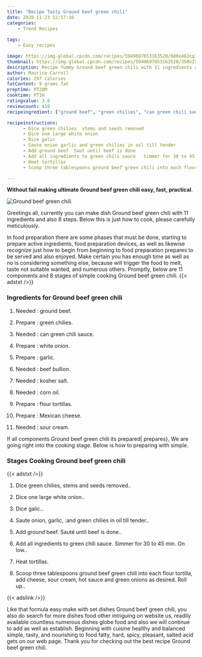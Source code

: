 ```yaml
---
title: "Recipe Tasty Ground beef green chili"
date: 2020-11-23 12:57:10
categories:
    - Trend Recipes
    
tags:
    - Easy recipes

image: https://img-global.cpcdn.com/recipes/5949697053163520/680x482cq70/ground-beef-green-chili-recipe-main-photo.jpg
thumbnail: https://img-global.cpcdn.com/recipes/5949697053163520/350x250cq70/ground-beef-green-chili-recipe-main-photo.jpg
description: Recipe Yummy Ground beef green chili with 11 ingredients and 8 stages of easy cooking.
author: Maurice Carroll
calories: 297 calories
fatContent: 9 grams fat
preptime: PT28M
cooktime: PT1H
ratingvalue: 3.8
reviewcount: 418
recipeingredient: ["ground beef", "green chilies", "can green chili sauce", "white onion", "garlic", "beef bullion", "kosher salt", "corn oil", "flour tortillas", "Mexican cheese", "sour cream"]

recipeinstructions: 
      - Dice green chilies  stems and seeds removed 
      - Dice one large white onion 
      - Dice galic 
      - Saute onion garlic and green chilies in oil till tender 
      - Add ground beef  Saut until beef is done 
      - Add all ingredients to green chili sauce   Simmer for 30 to 45 min On low 
      - Heat tortillas 
      - Scoop three tablespoons ground beef green chili into each flour tortilla  add cheese sour cream hot sauce and green onions as desired   Roll up

---
```




**Without fail making ultimate Ground beef green chili easy, fast, practical**. 


![Ground beef green chili](https://img-global.cpcdn.com/recipes/5949697053163520/680x482cq70/ground-beef-green-chili-recipe-main-photo.jpg "Ground beef green chili")




Greetings all, currently you can make dish Ground beef green chili with 11 ingredients and also 8 steps. Below this is just how to cook, please carefully meticulously.

In food preparation there are some phases that must be done, starting to prepare active ingredients, food preparation devices, as well as likewise recognize just how to begin from beginning to food preparation prepares to be served and also enjoyed. Make certain you has enough time as well as no is considering something else, because will trigger the food to melt, taste not suitable wanted, and numerous others. Promptly, below are 11 components and 8 stages of simple cooking Ground beef green chili.
{{< adstxt />}}

### Ingredients for Ground beef green chili


1. Needed  : ground beef.

1. Prepare  : green chilies.

1. Needed  : can green chili sauce.

1. Prepare  : white onion.

1. Prepare  : garlic.

1. Needed  : beef bullion.

1. Needed  : kosher salt.

1. Needed  : corn oil.

1. Prepare  : flour tortillas.

1. Prepare  : Mexican cheese.

1. Needed  : sour cream.



If all components Ground beef green chili its prepared| prepares}, We are going right into the cooking stage. Below is how to preparing with simple.

### Stages Cooking Ground beef green chili

{{< adstxt />}}


1. Dice green chilies,  stems and seeds removed..



1. Dice one large white onion..



1. Dice galic..



1. Saute onion, garlic, :and green chilies in oil till tender..



1. Add ground beef.  Sauté until beef is done..



1. Add all ingredients to green chili sauce.   Simmer for 30 to 45 min. On low..



1. Heat tortillas.



1. Scoop three tablespoons ground beef green chili into each flour tortilla,  add cheese, sour cream, hot sauce and green onions as desired.   Roll up..





{{< adslink />}}

Like that formula easy make with set dishes Ground beef green chili, you also do search for more dishes food other intriguing on website us, readily available countless numerous dishes globe food and also we will continue to add as well as establish. Beginning with cuisine healthy and balanced simple, tasty, and nourishing to food fatty, hard, spicy, pleasant, salted acid gets on our web page. Thank you for checking out the best recipe Ground beef green chili.
